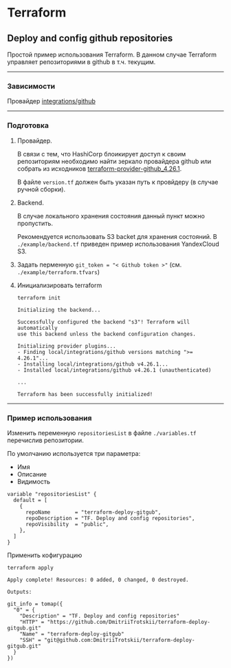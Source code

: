 #   Terraform
##  Deploy and config github repositories

Простой пример использования Terraform.
В данном случае Terraform управляет репозиториями в github в т.ч. текущим.

---

### Зависимости

Провайдер [integrations/github](https://github.com/integrations/terraform-provider-github)

---

### Подготовка

1.  Провайдер.

    В связи с тем, что HashiCorp блоикирует доступ к своим репозиториям необходимо найти зеркало провайдера github или собрать из исходников [terraform-provider-github_4.26.1](https://github.com/integrations/terraform-provider-github/archive/refs/tags/v4.26.1.zip).

    В файле ```version.tf``` должен быть указан путь к провйдеру (в случае ручной сборки).

2.  Backend.

    В случае локального хранения состояния данный пункт можно пропустить.

    Рекомендуется использовать S3 backet для хранения состояний. В ```./example/backend.tf``` приведен пример использования YandexCloud S3.

3.  Задать перменную ```git_token = "< Github token >"``` (см. ```./example/terraform.tfvars```)

4.  Инициализировать terraform

    ```shell
    terraform init
    ```
    ```shell
    Initializing the backend...

    Successfully configured the backend "s3"! Terraform will automatically
    use this backend unless the backend configuration changes.

    Initializing provider plugins...
    - Finding local/integrations/github versions matching ">= 4.26.1"...
    - Installing local/integrations/github v4.26.1...
    - Installed local/integrations/github v4.26.1 (unauthenticated)

    ...

    Terraform has been successfully initialized!
    ```

---

### Пример использования

Изменить переменную ```repositoriesList``` в файле ```./variables.tf``` перечислив репозитории.

По умолчанию используется три параметра:
-   Имя
-   Описание
-   Видимость

```
variable "repositoriesList" {
  default = [
    {
      repoName        = "terraform-deploy-gitgub",
      repoDescription = "TF. Deploy and config repositories",
      repoVisibility  = "public",
    },
  ]
}
```
Применить кофигурацию 
```shell
terraform apply
```

```shell
Apply complete! Resources: 0 added, 0 changed, 0 destroyed.

Outputs:

git_info = tomap({
  "0" = {
    "Description" = "TF. Deploy and config repositories"
    "HTTP" = "https://github.com/DmitriiTrotskii/terraform-deploy-gitgub.git"
    "Name" = "terraform-deploy-gitgub"
    "SSH" = "git@github.com:DmitriiTrotskii/terraform-deploy-gitgub.git"
  }
})
```
